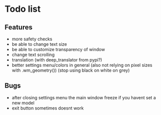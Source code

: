 # Todo list
## Features
  - more safety checks
  - be able to change text size
  - be able to customize transparency of window
  - change text scrolling
  - translation (with deep_translator from pypi?)
  - better settings menu/colors in general (also not relying on pixel sizes with .wm_geometry()) (stop using black on white on grey)

## Bugs
  - after closing settings menu the main window freeze if you havent set a new model
  - exit button sometimes doesnt work